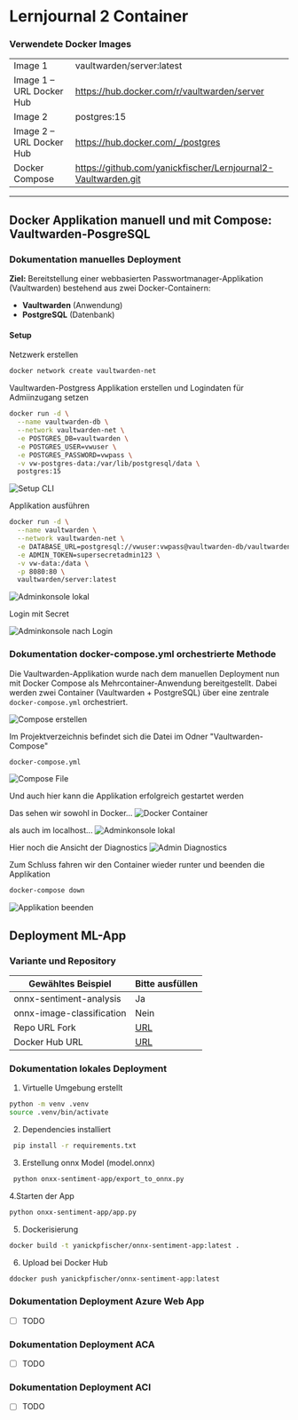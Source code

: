 ﻿# Lernjournal 2 Container

### Verwendete Docker Images

|                          |                                                                 |
|--------------------------|-----------------------------------------------------------------|
| Image 1                  | vaultwarden/server:latest                                       |
| Image 1 – URL Docker Hub | https://hub.docker.com/r/vaultwarden/server                    |
| Image 2                  | postgres:15                                                    |
| Image 2 – URL Docker Hub | https://hub.docker.com/_/postgres                              |
| Docker Compose           | https://github.com/yanickfischer/Lernjournal2-Vaultwarden.git  |

---
## Docker Applikation manuell und mit Compose: Vaultwarden-PosgreSQL

### Dokumentation manuelles Deployment

**Ziel:** Bereitstellung einer webbasierten Passwortmanager-Applikation (Vaultwarden) bestehend aus zwei Docker-Containern:

- **Vaultwarden** (Anwendung)
- **PostgreSQL** (Datenbank)

####  Setup

Netzwerk erstellen
```bash
docker network create vaultwarden-net
```

Vaultwarden-Postgress Applikation erstellen und Logindaten für Admiinzugang setzen
```bash
docker run -d \
  --name vaultwarden-db \
  --network vaultwarden-net \
  -e POSTGRES_DB=vaultwarden \
  -e POSTGRES_USER=vwuser \
  -e POSTGRES_PASSWORD=vwpass \
  -v vw-postgres-data:/var/lib/postgresql/data \
  postgres:15
```
<img src="images/Vault_ManualSetup.png" alt="Setup CLI" style="max-width: 100%; height: auto;">

Applikation ausführen
```bash
docker run -d \
  --name vaultwarden \
  --network vaultwarden-net \
  -e DATABASE_URL=postgresql://vwuser:vwpass@vaultwarden-db/vaultwarden \
  -e ADMIN_TOKEN=supersecretadmin123 \
  -v vw-data:/data \
  -p 8080:80 \
  vaultwarden/server:latest
```
<img src="images/Vault1.png" alt="Adminkonsole lokal" style="max-width: 100%; height: auto;">

Login mit Secret

<img src="images/Vault2.png" alt="Adminkonsole nach Login" style="max-width: 100%; height: auto;">

### Dokumentation docker-compose.yml orchestrierte Methode

Die Vaultwarden-Applikation wurde nach dem manuellen Deployment nun mit Docker Compose als Mehrcontainer-Anwendung bereitgestellt. Dabei werden zwei Container (Vaultwarden + PostgreSQL) über eine zentrale `docker-compose.yml` orchestriert.

<img src="images/Vault_VsCodeCLI.png" alt="Compose erstellen" style="max-width: 100%; height: auto;">

Im Projektverzeichnis befindet sich die Datei im Odner "Vaultwarden-Compose"

```bash
docker-compose.yml
```
<img src="images/Vault_Compose_File.png" alt="Compose File" style="max-width: 100%; height: auto;">

Und auch hier kann die Applikation erfolgreich gestartet werden

Das sehen wir sowohl in Docker...
<img src="images/Vault_Docker.png" alt="Docker Container" style="max-width: 100%; height: auto;">

als auch im localhost...
<img src="images/Vault_Admin.png" alt="Adminkonsole lokal" style="max-width: 100%; height: auto;">

Hier noch die Ansicht der Diagnostics
<img src="images/Vault_Diagnostics.png" alt="Admin Diagnostics" style="max-width: 100%; height: auto;">

Zum Schluss fahren wir den Container wieder runter und beenden die Applikation
```bash
docker-compose down
```
<img src="images/Vault_down.png" alt="Applikation beenden" style="max-width: 100%; height: auto;">

## Deployment ML-App

### Variante und Repository

| Gewähltes Beispiel | Bitte ausfüllen |
| -------- | ------- |
| onnx-sentiment-analysis | Ja |
| onnx-image-classification | Nein |
| Repo URL Fork | [URL](https://github.com/yanickfischer/mdm-lernjournal2) |
| Docker Hub URL | [URL](https://hub.docker.com/repository/docker/yanickpfischer/onnx-sentiment-app/general) |

### Dokumentation lokales Deployment

1. Virtuelle Umgebung erstellt
```bash
python -m venv .venv
source .venv/bin/activate
```
2.	Dependencies installiert
```bash
 pip install -r requirements.txt
```
3.	Erstellung onnx Model (model.onnx)
```bash
 python onxx-sentiment-app/export_to_onnx.py
```
4.Starten der App
```bash
python onxx-sentiment-app/app.py
```
5. Dockerisierung
```bash
docker build -t yanickpfischer/onnx-sentiment-app:latest .
```
6. Upload bei Docker Hub
```bash
ddocker push yanickpfischer/onnx-sentiment-app:latest
```

### Dokumentation Deployment Azure Web App

* [ ] TODO

### Dokumentation Deployment ACA

* [ ] TODO

### Dokumentation Deployment ACI

* [ ] TODO
